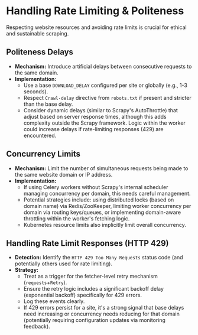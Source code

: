 # Handling Rate Limiting & Politeness

Respecting website resources and avoiding rate limits is crucial for ethical and sustainable scraping.

## Politeness Delays

*   **Mechanism:** Introduce artificial delays between consecutive requests to the same domain.
*   **Implementation:**
    *   Use a base `DOWNLOAD_DELAY` configured per site or globally (e.g., 1-3 seconds).
    *   Respect `Crawl-delay` directive from `robots.txt` if present and stricter than the base delay.
    *   Consider dynamic delays (similar to Scrapy's AutoThrottle) that adjust based on server response times, although this adds complexity outside the Scrapy framework. Logic within the worker could increase delays if rate-limiting responses (429) are encountered.

## Concurrency Limits

*   **Mechanism:** Limit the number of simultaneous requests being made to the same website domain or IP address.
*   **Implementation:**
    *   If using Celery workers without Scrapy's internal scheduler managing concurrency per domain, this needs careful management.
    *   Potential strategies include: using distributed locks (based on domain name) via Redis/ZooKeeper, limiting worker concurrency per domain via routing keys/queues, or implementing domain-aware throttling within the worker's fetching logic.
    *   Kubernetes resource limits also implicitly limit overall concurrency.

## Handling Rate Limit Responses (HTTP 429)

*   **Detection:** Identify the `HTTP 429 Too Many Requests` status code (and potentially others used for rate limiting).
*   **Strategy:**
    *   Treat as a trigger for the fetcher-level retry mechanism (`requests`+`Retry`).
    *   Ensure the retry logic includes a significant backoff delay (exponential backoff) specifically for 429 errors.
    *   Log these events clearly.
    *   If 429 errors persist for a site, it's a strong signal that base delays need increasing or concurrency needs reducing for that domain (potentially requiring configuration updates via monitoring feedback).